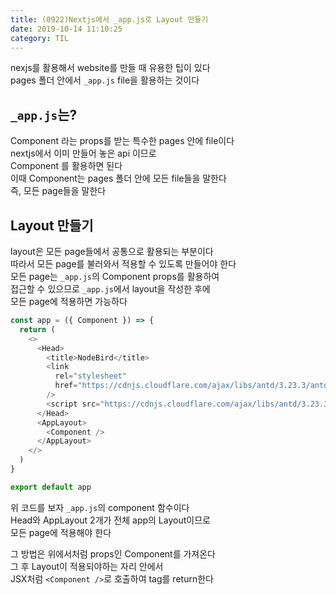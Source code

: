 ```yaml
---
title: (0922)Nextjs에서 _app.js로 Layout 만들기
date: 2019-10-14 11:10:25
category: TIL
---
```


nexjs를 활용해서 website를 만들 때 유용한 팁이 있다  
pages 폴더 안에서 `_app.js` file을 활용하는 것이다

## `_app.js`는?

Component 라는 props를 받는 특수한 pages 안에 file이다  
nextjs에서 이미 만들어 놓은 api 이므로  
Component 를 활용하면 된다  
이때 Component는 pages 폴더 안에 모든 file들을 말한다  
즉, 모든 page들을 말한다

## Layout 만들기

layout은 모든 page들에서 공통으로 활용되는 부분이다  
따라서 모든 page를 불러와서 적용할 수 있도록 만들어야 한다  
모든 page는 `_app.js`의 Component props를 활용하여  
접근할 수 있으므로 `_app.js`에서 layout을 작성한 후에  
모든 page에 적용하면 가능하다

```js
const app = ({ Component }) => {
  return (
    <>
      <Head>
        <title>NodeBird</title>
        <link
          rel="stylesheet"
          href="https://cdnjs.cloudflare.com/ajax/libs/antd/3.23.3/antd.css"
        />
        <script src="https://cdnjs.cloudflare.com/ajax/libs/antd/3.23.3/antd.js" />
      </Head>
      <AppLayout>
        <Component />
      </AppLayout>
    </>
  )
}

export default app
```

위 코드를 보자 `_app.js`의 component 함수이다  
Head와 AppLayout 2개가 전체 app의 Layout이므로  
모든 page에 적용해야 한다

그 방법은 위에서처럼 props인 Component를 가져온다  
그 후 Layout이 적용되야하는 자리 안에서  
JSX처럼 `<Component />`로 호출하여 tag를 return한다
